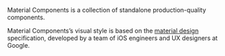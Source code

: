 Material Components is a collection of standalone production-quality components.

Material Components’s visual style is based on the
[material design](http://www.google.com/design/spec/material-design/introduction.html)
specification, developed by a team of iOS engineers and UX designers at Google.
